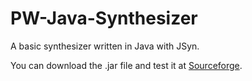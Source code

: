 # PW-Java-Synthesizer
A basic synthesizer written in Java with JSyn.

You can download the .jar file and test it at [Sourceforge](https://sourceforge.net/projects/pwjavasynthesizer/).
